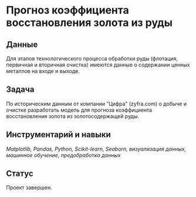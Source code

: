 # Прогноз коэффициента восстановления золота из руды

## Данные

Для этапов технологического процесса обработки руды (флотация, первичная и вторичная очистка) имеются данные о содержании ценных металлов на входе и выходе. 

## Задача

По историческим данным от компании "Цифра" (zyfra.com) о добыче и очистке разработать модель для прогноза коэффициента восстановления золота из золотосодержащей руды.

## Инструментарий и навыки

*Matplotlib, Pandas, Python, Scikit-learn, Seaborn, визуализация данных, машинное обучение, предобработка данных*

## Статус

Проект завершен.